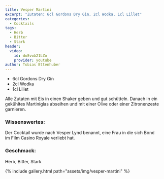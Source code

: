 ```yaml
---
title: Vesper Martini
excerpt: "Zutaten: 6cl Gordons Dry Gin, 2cl Wodka, 1cl Lillet"
categories:
  - Cocktails
tags:
  - Herb
  - Bitter
  - Stark
header:
  video:
    id: dw8vwb21LZo
    provider: youtube
author: Tobias Ettenhuber
---
```


- 6cl Gordons Dry Gin
- 2cl Wodka
- 1cl Lillet


Alle Zutaten mit Eis in einen Shaker geben und gut schütteln.
Danach in ein gekühltes Martiniglas abseihen und mit einer Olive oder einer Zitronenzeste garnieren.


### Wissenswertes:
Der Cocktail wurde nach Vesper Lynd benannt, eine Frau in die sich Bond im Film Casino Royale verliebt hat.

### Geschmack:
Herb, Bitter, Stark


{% include gallery.html path="assets/img/vesper-martini" %}
